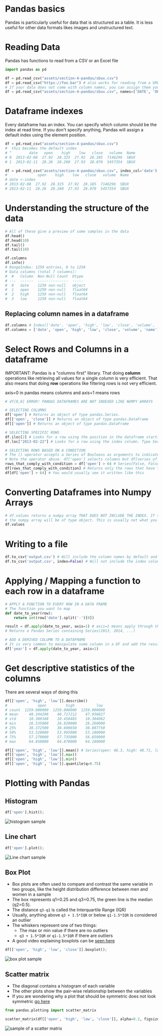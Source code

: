# Pandas basics

Pandas is particularly useful for data that is structured as a table.
It is less useful for other data formats likes images and unstructured text. 

# Reading Data
Pandas has functions to read from a CSV or an Excel file
```python
import pandas as pd

df = pd.read_csv("assets/section-4-pandas/sbux.csv")
df = pd.read_csv("https://foo.bar") # also works for reading from a URL
# If your data does not come with column names, you can assign them yourself at readtime
df = pd.read_csv("assets/section-4-pandas/sbux.csv", names=['DATE', 'OPEN', 'HIGH', 'LOW', 'CLOSE', 'VOLUME', 'NAME'])
```

# Dataframe indexes
Every dataframe has an index. You can specify which column should be the index at read time.
If you don't specify anything, Pandas will assign a default index using the element position.
```python
df = pd.read_csv("assets/section-4-pandas/sbux.csv")
#  this becomes the default index
# ^        date   open    high    low   close   volume  Name
# 0  2013-02-08  27.92  28.325  27.92  28.185  7146296  SBUX
# 1  2013-02-11  28.26  28.260  27.93  28.070  5457354  SBUX

df = pd.read_csv("assets/section-4-pandas/sbux.csv", index_col='date')
#              open    high    low   close   volume  Name
# date <-index                                                
# 2013-02-08  27.92  28.325  27.92  28.185  7146296  SBUX
# 2013-02-11  28.26  28.260  27.93  28.070  5457354  SBUX
```

# Understanding the structure of the data
```python
# All of these give a preview of some samples in the data
df.head()
df.head(10)
df.tail()
df.tail(10)

df.columns
df.info()
# RangeIndex: 1259 entries, 0 to 1258
# Data columns (total 7 columns):
#  #   Column  Non-Null Count  Dtype
# ---  ------  --------------  -----
#  0   date    1259 non-null   object
#  1   open    1259 non-null   float64
#  2   high    1259 non-null   float64
#  3   low     1259 non-null   float64
```

## Replacing column names in a dataframe
```python
df.columns # Index(['date', 'open', 'high', 'low', 'close', 'volume', 'Name'], dtype='object')
df.columns = ['date', 'open', 'high', 'low', 'close', 'volume', 'name']
```

# Select Rows and Columns in a dataframe

IMPORTANT: Pandas is a "columns first" library. That doing **column** operations like retrieving all values for a single 
column is very efficient. That also means that doing **row** operations like filtering rows is not very efficient.

axis=0 in pandas means columns and axis=1 means rows 

```python
# df[0,0] ERROR! PANDAS DATAFRAMES ARE NOT INDEXED LIKE NUMPY ARRAYS

# SELECTING COLUMNS
df['open'] # Returns an object of type pandas.Series. 
df[['open', 'close']] # Returns an object of type pandas.DataFrame
df[['open']] # Returns an object of type pandas.DataFrame

# SELECTING SPECIFIC ROWS
df.iloc[2] # Looks for a row using the position in the dataframe starting from 0. Type Series
df.loc["2013-02-22"] # Looks for a row using the index column. Type Series

# SELECTING ROWS BASED ON A CONDITION
# The [] operator accepts a Series of Booleans as arguments to indicate which rows to select.
# Note the operator abuse. df['open'] selects columns but df[series_of_booleans] selects rows
rows_that_comply_with_condition = df['open'] > 64 # Series[False, False, True, ...]
df[rows_that_comply_with_condition] # Returns only the rows that have True in rows_that_comply_with_condition
df[df['open'] > 64] # You would usually see it written like this
```

# Converting Dataframes into Numpy Arrays
```python
# df.values returns a numpy array THAT DOES NOT INCLUDE THE INDEX. If the dataframe contains a non-numeric column,
# the numpy array will be of type object. This is usually not what you want if you are feeding this into an ML algorithm.
df.values  
```

# Writing to a file
```python
df.to_csv('output.csv') # Will include the column names by default and the index column
df.to_csv('output.csv', index=False) # Will not include the index column
```

# Applying / Mapping a function to each row in a dataframe
```python
# APPLY A FUNCTION TO EVERY ROW IN A DATA FRAME
# The function you want to map
def date_to_year(row):
    return int(row['date'].split('-')[0])

result = df.apply(date_to_year, axis=1) # axis=1 means apply through the rows
# Returns a Pandas Series containing Series(2013, 2014, ...)

# ADD A DERIVED COLUMN TO A DATAFRAME
# It is very common to manipulate some column in a DF and add the result as a new column
df['year'] = df.apply(date_to_year, axis=1)
```

# Get descriptive statistics of the columns
There are several ways of doing this
```python
df[['open', 'high', 'low']].describe()
#              open         high          low
# count  1259.000000  1259.000000  1259.000000
# mean     48.344296    48.717212    47.956827
# std      10.389108    10.458485    10.304082
# min      26.535000    26.820000    26.260000
# 25%      38.372500    38.690650    38.087750
# 50%      53.520000    53.995000    53.180000
# 75%      57.270000    57.735000    56.850000
# max      64.850000    64.870000    64.180000

df[['open', 'high', 'low']].mean() # Series(open: 48.3, high: 48.71, low: 78.9)
df[['open', 'high', 'low']].max()
df[['open', 'high', 'low']].min()
df[['open', 'high', 'low']].quantile(q=0.75)
```
# Plotting with Pandas

## Histogram
```python
df['open'].hist();
```
![histogram sample](img/section-4-pandas/histogram.png)

## Line chart
```python
df['open'].plot();
```
![Line chart sample](img/section-4-pandas/line-chart.png)

## Box Plot
- Box plots are often used to compare and contrast the same variable in two groups, 
like the height distribution difference between men and women in a sample
- The box represents q1=0.25 and q3=0.75, the green line is the median (q2=0.5).
- The distance `q3-q1` is called the Interquartile Range (IQR)
- Usually, anything above `q3 + 1.5*IQR` or below `q1-1.5*IQR` is considered an outlier 
- The whiskers represent one of two things:
  - The max or min value if there are no outliers
  - `q3 + 1.5*IQR` or `q1-1.5*IQR` if there are outliers
- A good video explaining boxplots can be [seen here](https://www.youtube.com/watch?v=INSIyaZUXIY)
```python
df[['open', 'high', 'low', 'close']].boxplot();
```
![box plot sample](img/section-4-pandas/box-plot.png)

## Scatter matrix
- The diagonal contains a histogram of each variable
- The other plots show the pair-wise relationship between the variables
- If you are wondering why a plot that should be symmetric does not look symmetric [go here](https://stats.stackexchange.com/questions/487150/correlation-is-a-symmetric-measure-but-scatter-plot-matrix-shows-asymmetric-dep#:~:text=Conclusion%3A%20It's%20common%20that%20scatterplot,correlation%20between%20variables%20have%20changed.)
```python
from pandas.plotting import scatter_matrix

scatter_matrix(df[['open', 'high', 'low', 'close']], alpha=0.2, figsize=(10,10));
```
![sample of a scatter matrix](img/section-4-pandas/scatter-matrix.png)

